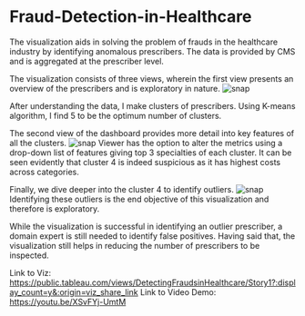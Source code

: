 # Fraud-Detection-in-Healthcare

The visualization aids in solving the problem of frauds in the healthcare industry by identifying anomalous prescribers.
The data is provided by CMS and is aggregated at the prescriber level.

The visualization consists of three views, wherein the first view presents an overview of the prescribers and is exploratory in nature.
![snap](https://github.com/mohannishant6/Detecting-Frauds-in-Healthcare/blob/master/images/screen1.jpg)

After understanding the data, I make clusters of prescribers. Using K-means algorithm, I find 5 to be the optimum number of clusters.

The second view of the dashboard provides more detail into key features of all the clusters. 
![snap](https://github.com/mohannishant6/Detecting-Frauds-in-Healthcare/blob/master/images/screen2.jpg)
Viewer has the option to alter the metrics using a drop-down list of features giving top 3 specialties of each cluster.
It can be seen evidently that cluster 4 is indeed suspicious as it has highest costs across categories.

Finally, we dive deeper into the cluster 4 to identify outliers.
![snap](https://github.com/mohannishant6/Detecting-Frauds-in-Healthcare/blob/master/images/screen3.jpg)
Identifying these outliers is the end objective of this visualization and therefore is exploratory. 

While the visualization is successful in identifying an outlier prescriber, a domain expert is still needed to identify false positives. Having said that, the visualization still helps in reducing the number of prescribers to be inspected.

Link to Viz: https://public.tableau.com/views/DetectingFraudsinHealthcare/Story1?:display_count=y&:origin=viz_share_link
Link to Video Demo: https://youtu.be/XSvFYj-UmtM
